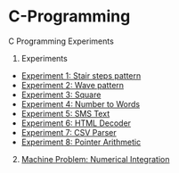 # C-Programming
C Programming Experiments

1. Experiments
  - [Experiment 1: Stair steps pattern](Experiments/Stairs/README.md)
  - [Experiment 2: Wave pattern](Experiments/Wave/README.md)
  - [Experiment 3: Square](Experiments/Square/README.md)
  - [Experiment 4: Number to Words](Experiments/Number2Words/README.md)
  - [Experiment 5: SMS Text](Experiments/SMS/README.md)
  - [Experiment 6: HTML Decoder](Experiments/HTMLDecoder/README.md)
  - [Experiment 7: CSV Parser](Experiments/CSVParsing/README.md)
  - [Experiment 8: Pointer Arithmetic](Experiments/PointerArithmetic)
 
 2. [Machine Problem: Numerical Integration](Machine%20Problem/README.md)

